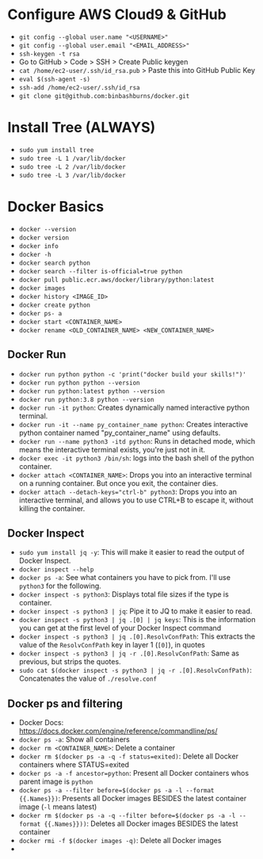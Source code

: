 # Configure AWS Cloud9 & GitHub
- `git config --global user.name "<USERNAME>"`
- `git config --global user.email "<EMAIL_ADDRESS>"`
- `ssh-keygen -t rsa`
- Go to GitHub > Code > SSH > Create Public keygen
- `cat /home/ec2-user/.ssh/id_rsa.pub` > Paste this into GitHub Public Key
- `eval $(ssh-agent -s)`
- `ssh-add /home/ec2-user/.ssh/id_rsa`
- `git clone git@github.com:binbashburns/docker.git`

# Install Tree (ALWAYS)
- `sudo yum install tree`
- `sudo tree -L 1 /var/lib/docker`
- `sudo tree -L 2 /var/lib/docker`
- `sudo tree -L 3 /var/lib/docker`

# Docker Basics
- `docker --version`
- `docker version`
- `docker info`
- `docker -h`
- `docker search python`
- `docker search --filter is-official=true python`
- `docker pull public.ecr.aws/docker/library/python:latest`
- `docker images`
- `docker history <IMAGE_ID>`
- `docker create python` 
- `docker ps- a`
- `docker start <CONTAINER_NAME>`
- `docker rename <OLD_CONTAINER_NAME> <NEW_CONTAINER_NAME>`

## Docker Run
- `docker run python python -c 'print("docker build your skills!")'`
- `docker run python python --version`
- `docker run python:latest python --version`
- `docker run python:3.8 python --version`
- `docker run -it python`: Creates dynamically named interactive python terminal.
- `docker run -it --name py_container_name python`: Creates interactive python container named "py_container_name" using defaults.
- `docker run --name python3 -itd python`: Runs in detached mode, which means the interactive terminal exists, you're just not in it.
- `docker exec -it python3 /bin/sh`: logs into the bash shell of the python container.
- `docker attach <CONTAINER_NAME>`: Drops you into an interactive terminal on a running container. But once you exit, the container dies.
- `docker attach --detach-keys="ctrl-b" python3`: Drops you into an interactive terminal, and allows you to use CTRL+B to escape it, without killing the container.

## Docker Inspect
- `sudo yum install jq -y`: This will make it easier to read the output of Docker Inspect.
- `docker inspect --help`
- `docker ps -a`: See what containers you have to pick from. I'll use `python3` for the following.
- `docker inspect -s python3`: Displays total file sizes if the type is container.
- `docker inspect -s python3 | jq`: Pipe it to JQ to make it easier to read.
- `docker inspect -s python3 | jq .[0] | jq keys`: This is the information you can get at the first level of your Docker Inspect command
- `docker inspect -s python3 | jq .[0].ResolvConfPath`: This extracts the value of the `ResolvConfPath` key in layer 1 (`[0]`), in quotes
- `docker inspect -s python3 | jq -r .[0].ResolvConfPath`: Same as previous, but strips the quotes.
- `sudo cat $(docker inspect -s python3 | jq -r .[0].ResolvConfPath)`: Concatenates the value of `./resolve.conf` 

## Docker ps and filtering
- Docker Docs: https://docs.docker.com/engine/reference/commandline/ps/
- `docker ps -a`: Show all containers
- `docker rm <CONTAINER_NAME>`: Delete a container
- `docker rm $(docker ps -a -q -f status=exited)`: Delete all Docker containers where STATUS=exited
- `docker ps -a -f ancestor=python`: Present all Docker containers whos parent image is `python`
- `docker ps -a --filter before=$(docker ps -a -l --format {{.Names}})`: Presents all Docker images BESIDES the latest container image (`-l` means latest)
- `docker rm $(docker ps -a -q --filter before=$(docker ps -a -l --format {{.Names}}))`: Deletes all Docker images BESIDES the latest container
- `docker rmi -f $(docker images -q)`: Delete all Docker images
- 
